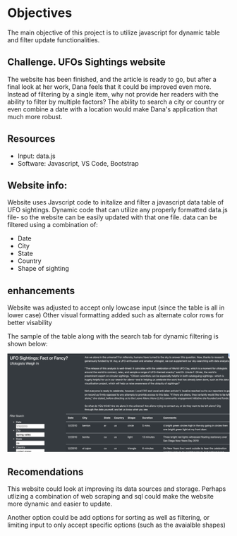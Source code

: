 # Objectives

The main objective of this project is to utilize javascript  for dynamic table and filter update functionalities.


##  Challenge. UFOs Sightings website
The website has been finished, and the article is ready to go, but after a final look at her work, Dana feels that it could be improved even more. Instead of filtering by a single item, why not provide her readers with the ability to filter by multiple factors? The ability to search a city or country or even combine a date with a location would make Dana's application that much more robust.

## Resources
- Input: data.js
- Software: Javascript, VS Code,  Bootstrap

## Website info:
Website uses Javscript code to initalize and filter a javascript data table of UFO sightings. Dynamic code that can utilize any properly formatted data.js file- so the website can be easily updated with that one file. data can be filtered using a combination of:

- Date
- City
- State
- Country 
- Shape of sighting

## enhancements
Website was adjusted to accept only lowcase input (since the table is all in lower case) Other visual formatting added such as alternate color rows for better visability

The sample of the table along with the search tab for dynamic filtering is shown below:


![](UFOtable.png)

## Recomendations
This website could look at improving its data sources and storage. Perhaps utlizing a combination of web scraping and sql could make the website more dynamic and easier to update.

Another option could be add options for sorting as well as filtering, or limiting input to only accept specific options (such as the avaialble shapes)
